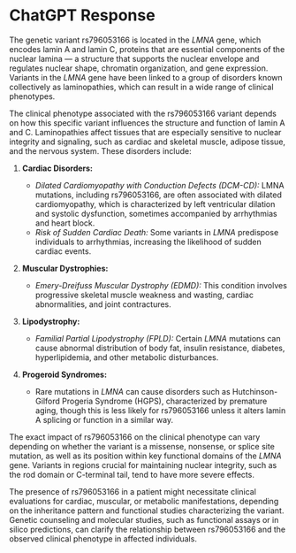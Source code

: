 # ChatGPT Response

The genetic variant rs796053166 is located in the *LMNA* gene, which encodes lamin A and lamin C, proteins that are essential components of the nuclear lamina — a structure that supports the nuclear envelope and regulates nuclear shape, chromatin organization, and gene expression. Variants in the *LMNA* gene have been linked to a group of disorders known collectively as laminopathies, which can result in a wide range of clinical phenotypes.

The clinical phenotype associated with the rs796053166 variant depends on how this specific variant influences the structure and function of lamin A and C. Laminopathies affect tissues that are especially sensitive to nuclear integrity and signaling, such as cardiac and skeletal muscle, adipose tissue, and the nervous system. These disorders include:

1. **Cardiac Disorders:**
   - *Dilated Cardiomyopathy with Conduction Defects (DCM-CD):* LMNA mutations, including rs796053166, are often associated with dilated cardiomyopathy, which is characterized by left ventricular dilation and systolic dysfunction, sometimes accompanied by arrhythmias and heart block.
   - *Risk of Sudden Cardiac Death:* Some variants in *LMNA* predispose individuals to arrhythmias, increasing the likelihood of sudden cardiac events.

2. **Muscular Dystrophies:**
   - *Emery-Dreifuss Muscular Dystrophy (EDMD):* This condition involves progressive skeletal muscle weakness and wasting, cardiac abnormalities, and joint contractures.

3. **Lipodystrophy:**
   - *Familial Partial Lipodystrophy (FPLD):* Certain *LMNA* mutations can cause abnormal distribution of body fat, insulin resistance, diabetes, hyperlipidemia, and other metabolic disturbances.

4. **Progeroid Syndromes:**
   - Rare mutations in *LMNA* can cause disorders such as Hutchinson-Gilford Progeria Syndrome (HGPS), characterized by premature aging, though this is less likely for rs796053166 unless it alters lamin A splicing or function in a similar way.

The exact impact of rs796053166 on the clinical phenotype can vary depending on whether the variant is a missense, nonsense, or splice site mutation, as well as its position within key functional domains of the *LMNA* gene. Variants in regions crucial for maintaining nuclear integrity, such as the rod domain or C-terminal tail, tend to have more severe effects.

The presence of rs796053166 in a patient might necessitate clinical evaluations for cardiac, muscular, or metabolic manifestations, depending on the inheritance pattern and functional studies characterizing the variant. Genetic counseling and molecular studies, such as functional assays or in silico predictions, can clarify the relationship between rs796053166 and the observed clinical phenotype in affected individuals.